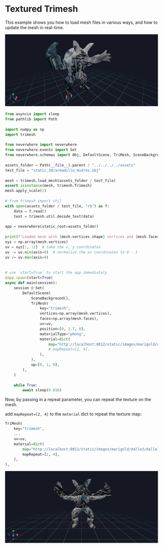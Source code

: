 
# Textured Trimesh

This example shows you how to load mesh files in various ways, and how to update the mesh in real-time.

![Appying a UV Map](figures/trimesh_uv.png)

```python
from asyncio import sleep
from pathlib import Path

import numpy as np
import trimesh

from neverwhere import neverwhere
from neverwhere.events import Set
from neverwhere.schemas import Obj, DefaultScene, TriMesh, SceneBackground

assets_folder = Path(__file__).parent / "../../../../assets"
test_file = "static_3d/armadillo_midres.obj"

mesh = trimesh.load_mesh(assets_folder / test_file)
assert isinstance(mesh, trimesh.Trimesh)
mesh.apply_scale(1)

# from trimesh import util
with open(assets_folder / test_file, "rb") as f:
    data = f.read()
    text = trimesh.util.decode_text(data)

app = neverwhere(static_root=assets_folder)

print(f"Loaded mesh with {mesh.vertices.shape} vertices and {mesh.faces.shape} faces")
xyz = np.array(mesh.vertices)
uv = xyz[:, :2]  # take the x, y coordinates
uv -= uv.min(axis=0)  # normalize the uv coordinates to 0 - 1
uv /= uv.max(axis=0)


# use `start=True` to start the app immediately
@app.spawn(start=True)
async def main(session):
    session @ Set(
        DefaultScene(
            SceneBackground(),
            TriMesh(
                key="trimesh",
                vertices=np.array(mesh.vertices),
                faces=np.array(mesh.faces),
                uv=uv,
                position=[0, 1.7, 0],
                materialType="phong",
                material=dict(
                    map="http://localhost:8012/static/images/marigold/dalle3/dalle3_rgb.jpg",
                    # mapRepeat=[2, 4],
                ),
            ),
            up=[0, 1, 0],
        ),
    )

    while True:
        await sleep(0.016)
```

Now, by passing in a repeat parameter, you can repeat the texture on the mesh.

add `mapRepeat=[2, 4]` to the `material` dict to repeat the texture map:

```python
TriMesh(
    key="trimesh",
    ...
    uv=uv,
    material=dict(
        map="http://localhost:8012/static/images/marigold/dalle3/dalle3_rgb.jpg",
        mapRepeat=[2, 4],
    ),
),
```

![Appying a UV Map](figures/trimesh_uv_repeat.png)
